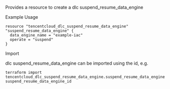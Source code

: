 Provides a resource to create a dlc suspend_resume_data_engine

Example Usage

```hcl
resource "tencentcloud_dlc_suspend_resume_data_engine" "suspend_resume_data_engine" {
  data_engine_name = "example-iac"
  operate = "suspend"
}
```

Import

dlc suspend_resume_data_engine can be imported using the id, e.g.

```
terraform import tencentcloud_dlc_suspend_resume_data_engine.suspend_resume_data_engine suspend_resume_data_engine_id
```